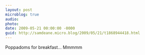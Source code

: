 ```yaml
---
layout: post
microblog: true
audio: 
photo: 
date: 2009-05-21 00:00:00 -0000
guid: http://samdeane.micro.blog/2009/05/21/t1868944418.html
---
```

Poppadoms for breakfast... Mmmmm
